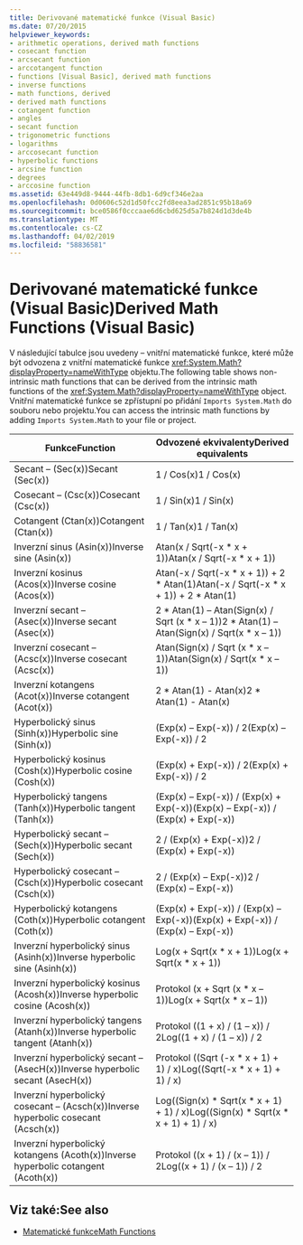```yaml
---
title: Derivované matematické funkce (Visual Basic)
ms.date: 07/20/2015
helpviewer_keywords:
- arithmetic operations, derived math functions
- cosecant function
- arcsecant function
- arccotangent function
- functions [Visual Basic], derived math functions
- inverse functions
- math functions, derived
- derived math functions
- cotangent function
- angles
- secant function
- trigonometric functions
- logarithms
- arccosecant function
- hyperbolic functions
- arcsine function
- degrees
- arccosine function
ms.assetid: 63e449d8-9444-44fb-8db1-6d9cf346e2aa
ms.openlocfilehash: 0d0606c52d1d50fcc2fd8eea3ad2851c95b18a69
ms.sourcegitcommit: bce0586f0cccaae6d6cbd625d5a7b824d1d3de4b
ms.translationtype: MT
ms.contentlocale: cs-CZ
ms.lasthandoff: 04/02/2019
ms.locfileid: "58836581"
---
```

# <a name="derived-math-functions-visual-basic"></a><span data-ttu-id="04cb9-102">Derivované matematické funkce (Visual Basic)</span><span class="sxs-lookup"><span data-stu-id="04cb9-102">Derived Math Functions (Visual Basic)</span></span>
<span data-ttu-id="04cb9-103">V následující tabulce jsou uvedeny – vnitřní matematické funkce, které může být odvozena z vnitřní matematické funkce <xref:System.Math?displayProperty=nameWithType> objektu.</span><span class="sxs-lookup"><span data-stu-id="04cb9-103">The following table shows non-intrinsic math functions that can be derived from the intrinsic math functions of the <xref:System.Math?displayProperty=nameWithType> object.</span></span> <span data-ttu-id="04cb9-104">Vnitřní matematické funkce se zpřístupní po přidání `Imports System.Math` do souboru nebo projektu.</span><span class="sxs-lookup"><span data-stu-id="04cb9-104">You can access the intrinsic math functions by adding `Imports System.Math` to your file or project.</span></span>  
  
|<span data-ttu-id="04cb9-105">Funkce</span><span class="sxs-lookup"><span data-stu-id="04cb9-105">Function</span></span>|<span data-ttu-id="04cb9-106">Odvozené ekvivalenty</span><span class="sxs-lookup"><span data-stu-id="04cb9-106">Derived equivalents</span></span>|  
|--------------|-------------------------|  
|<span data-ttu-id="04cb9-107">Secant – (Sec(x))</span><span class="sxs-lookup"><span data-stu-id="04cb9-107">Secant (Sec(x))</span></span>|<span data-ttu-id="04cb9-108">1 / Cos(x)</span><span class="sxs-lookup"><span data-stu-id="04cb9-108">1 / Cos(x)</span></span>|  
|<span data-ttu-id="04cb9-109">Cosecant – (Csc(x))</span><span class="sxs-lookup"><span data-stu-id="04cb9-109">Cosecant (Csc(x))</span></span>|<span data-ttu-id="04cb9-110">1 / Sin(x)</span><span class="sxs-lookup"><span data-stu-id="04cb9-110">1 / Sin(x)</span></span>|  
|<span data-ttu-id="04cb9-111">Cotangent (Ctan(x))</span><span class="sxs-lookup"><span data-stu-id="04cb9-111">Cotangent (Ctan(x))</span></span>|<span data-ttu-id="04cb9-112">1 / Tan(x)</span><span class="sxs-lookup"><span data-stu-id="04cb9-112">1 / Tan(x)</span></span>|  
|<span data-ttu-id="04cb9-113">Inverzní sinus (Asin(x))</span><span class="sxs-lookup"><span data-stu-id="04cb9-113">Inverse sine (Asin(x))</span></span>|<span data-ttu-id="04cb9-114">Atan(x / Sqrt(-x \* x + 1))</span><span class="sxs-lookup"><span data-stu-id="04cb9-114">Atan(x / Sqrt(-x \* x + 1))</span></span>|  
|<span data-ttu-id="04cb9-115">Inverzní kosinus (Acos(x))</span><span class="sxs-lookup"><span data-stu-id="04cb9-115">Inverse cosine (Acos(x))</span></span>|<span data-ttu-id="04cb9-116">Atan(-x / Sqrt(-x \* x + 1)) + 2 \* Atan(1)</span><span class="sxs-lookup"><span data-stu-id="04cb9-116">Atan(-x / Sqrt(-x \* x + 1)) + 2 \* Atan(1)</span></span>|  
|<span data-ttu-id="04cb9-117">Inverzní secant – (Asec(x))</span><span class="sxs-lookup"><span data-stu-id="04cb9-117">Inverse secant (Asec(x))</span></span>|<span data-ttu-id="04cb9-118">2 \* Atan(1) – Atan(Sign(x) / Sqrt (x \* x – 1))</span><span class="sxs-lookup"><span data-stu-id="04cb9-118">2 \* Atan(1) – Atan(Sign(x) / Sqrt(x \* x – 1))</span></span>|  
|<span data-ttu-id="04cb9-119">Inverzní cosecant – (Acsc(x))</span><span class="sxs-lookup"><span data-stu-id="04cb9-119">Inverse cosecant (Acsc(x))</span></span>|<span data-ttu-id="04cb9-120">Atan(Sign(x) / Sqrt (x \* x – 1))</span><span class="sxs-lookup"><span data-stu-id="04cb9-120">Atan(Sign(x) / Sqrt(x \* x – 1))</span></span>|  
|<span data-ttu-id="04cb9-121">Inverzní kotangens (Acot(x))</span><span class="sxs-lookup"><span data-stu-id="04cb9-121">Inverse cotangent (Acot(x))</span></span>|<span data-ttu-id="04cb9-122">2 \* Atan(1) - Atan(x)</span><span class="sxs-lookup"><span data-stu-id="04cb9-122">2 \* Atan(1) - Atan(x)</span></span>|  
|<span data-ttu-id="04cb9-123">Hyperbolický sinus (Sinh(x))</span><span class="sxs-lookup"><span data-stu-id="04cb9-123">Hyperbolic sine (Sinh(x))</span></span>|<span data-ttu-id="04cb9-124">(Exp(x) – Exp(-x)) / 2</span><span class="sxs-lookup"><span data-stu-id="04cb9-124">(Exp(x) – Exp(-x)) / 2</span></span>|  
|<span data-ttu-id="04cb9-125">Hyperbolický kosinus (Cosh(x))</span><span class="sxs-lookup"><span data-stu-id="04cb9-125">Hyperbolic cosine (Cosh(x))</span></span>|<span data-ttu-id="04cb9-126">(Exp(x) + Exp(-x)) / 2</span><span class="sxs-lookup"><span data-stu-id="04cb9-126">(Exp(x) + Exp(-x)) / 2</span></span>|  
|<span data-ttu-id="04cb9-127">Hyperbolický tangens (Tanh(x))</span><span class="sxs-lookup"><span data-stu-id="04cb9-127">Hyperbolic tangent (Tanh(x))</span></span>|<span data-ttu-id="04cb9-128">(Exp(x) – Exp(-x)) / (Exp(x) + Exp(-x))</span><span class="sxs-lookup"><span data-stu-id="04cb9-128">(Exp(x) – Exp(-x)) / (Exp(x) + Exp(-x))</span></span>|  
|<span data-ttu-id="04cb9-129">Hyperbolický secant – (Sech(x))</span><span class="sxs-lookup"><span data-stu-id="04cb9-129">Hyperbolic secant (Sech(x))</span></span>|<span data-ttu-id="04cb9-130">2 / (Exp(x) + Exp(-x))</span><span class="sxs-lookup"><span data-stu-id="04cb9-130">2 / (Exp(x) + Exp(-x))</span></span>|  
|<span data-ttu-id="04cb9-131">Hyperbolický cosecant – (Csch(x))</span><span class="sxs-lookup"><span data-stu-id="04cb9-131">Hyperbolic cosecant (Csch(x))</span></span>|<span data-ttu-id="04cb9-132">2 / (Exp(x) – Exp(-x))</span><span class="sxs-lookup"><span data-stu-id="04cb9-132">2 / (Exp(x) – Exp(-x))</span></span>|  
|<span data-ttu-id="04cb9-133">Hyperbolický kotangens (Coth(x))</span><span class="sxs-lookup"><span data-stu-id="04cb9-133">Hyperbolic cotangent (Coth(x))</span></span>|<span data-ttu-id="04cb9-134">(Exp(x) + Exp(-x)) / (Exp(x) – Exp(-x))</span><span class="sxs-lookup"><span data-stu-id="04cb9-134">(Exp(x) + Exp(-x)) / (Exp(x) – Exp(-x))</span></span>|  
|<span data-ttu-id="04cb9-135">Inverzní hyperbolický sinus (Asinh(x))</span><span class="sxs-lookup"><span data-stu-id="04cb9-135">Inverse hyperbolic sine (Asinh(x))</span></span>|<span data-ttu-id="04cb9-136">Log(x + Sqrt(x \* x + 1))</span><span class="sxs-lookup"><span data-stu-id="04cb9-136">Log(x + Sqrt(x \* x + 1))</span></span>|  
|<span data-ttu-id="04cb9-137">Inverzní hyperbolický kosinus (Acosh(x))</span><span class="sxs-lookup"><span data-stu-id="04cb9-137">Inverse hyperbolic cosine (Acosh(x))</span></span>|<span data-ttu-id="04cb9-138">Protokol (x + Sqrt (x \* x – 1))</span><span class="sxs-lookup"><span data-stu-id="04cb9-138">Log(x + Sqrt(x \* x – 1))</span></span>|  
|<span data-ttu-id="04cb9-139">Inverzní hyperbolický tangens (Atanh(x))</span><span class="sxs-lookup"><span data-stu-id="04cb9-139">Inverse hyperbolic tangent (Atanh(x))</span></span>|<span data-ttu-id="04cb9-140">Protokol ((1 + x) / (1 – x)) / 2</span><span class="sxs-lookup"><span data-stu-id="04cb9-140">Log((1 + x) / (1 – x)) / 2</span></span>|  
|<span data-ttu-id="04cb9-141">Inverzní hyperbolický secant – (AsecH(x))</span><span class="sxs-lookup"><span data-stu-id="04cb9-141">Inverse hyperbolic secant (AsecH(x))</span></span>|<span data-ttu-id="04cb9-142">Protokol ((Sqrt (-x \* x + 1) + 1) / x)</span><span class="sxs-lookup"><span data-stu-id="04cb9-142">Log((Sqrt(-x \* x + 1) + 1) / x)</span></span>|  
|<span data-ttu-id="04cb9-143">Inverzní hyperbolický cosecant – (Acsch(x))</span><span class="sxs-lookup"><span data-stu-id="04cb9-143">Inverse hyperbolic cosecant (Acsch(x))</span></span>|<span data-ttu-id="04cb9-144">Log((Sign(x) \* Sqrt(x \* x + 1) + 1) / x)</span><span class="sxs-lookup"><span data-stu-id="04cb9-144">Log((Sign(x) \* Sqrt(x \* x + 1) + 1) / x)</span></span>|  
|<span data-ttu-id="04cb9-145">Inverzní hyperbolický kotangens (Acoth(x))</span><span class="sxs-lookup"><span data-stu-id="04cb9-145">Inverse hyperbolic cotangent (Acoth(x))</span></span>|<span data-ttu-id="04cb9-146">Protokol ((x + 1) / (x – 1)) / 2</span><span class="sxs-lookup"><span data-stu-id="04cb9-146">Log((x + 1) / (x – 1)) / 2</span></span>|  
  
## <a name="see-also"></a><span data-ttu-id="04cb9-147">Viz také:</span><span class="sxs-lookup"><span data-stu-id="04cb9-147">See also</span></span>

- [<span data-ttu-id="04cb9-148">Matematické funkce</span><span class="sxs-lookup"><span data-stu-id="04cb9-148">Math Functions</span></span>](../../../visual-basic/language-reference/functions/math-functions.md)
